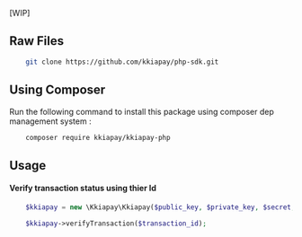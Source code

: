 [WIP]

## Raw Files

```bash
    git clone https://github.com/kkiapay/php-sdk.git
```

## Using Composer
Run the following command to install this package using composer dep management system :

```bash
    composer require kkiapay/kkiapay-php
```


## Usage

#### Verify transaction status using thier Id
```php
    $kkiapay = new \Kkiapay\Kkiapay($public_key, $private_key, $secret, $sandbox=false);

    $kkiapay->verifyTransaction($transaction_id);
```